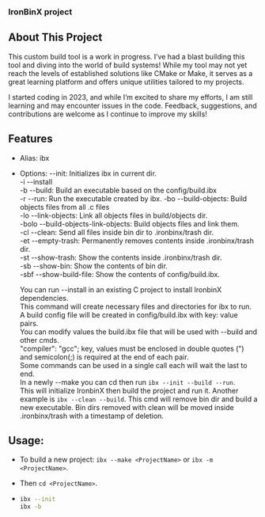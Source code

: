 ### IronBinX project

## About This Project

This custom build tool is a work in progress. 
I’ve had a blast building this tool and diving into the world of build systems!
While my tool may not yet reach the levels of established solutions like CMake or Make,
it serves as a great learning platform and offers unique utilities tailored to my projects.

I started coding in 2023, and while I’m excited to share my efforts, I am still learning and may encounter issues in the code. 
Feedback, suggestions, and contributions are welcome as I continue to improve my skills!

## Features 
- Alias: ibx
- Options: 
          --init: Initializes ibx in current dir.  
   -i     --install   
   -b     --build: Build an executable based on the config/build.ibx  
   -r     --run: Run the executable created by ibx.
   -bo    --build-objects: Build objects files from all .c files  
   -lo    --link-objects: Link all objects files in build/objects dir.  
   -bolo  --build-objects-link-objects: Build objects files and link them.  
   -cl    --clean: Send all files inside bin dir to .ironbinx/trash dir.  
   -et    --empty-trash: Permanently removes contents inside .ironbinx/trash dir.  
   -st    --show-trash: Show the contents inside .ironbinx/trash dir.  
   -sb    --show-bin: Show the contents of bin dir.  
   -sbf   --show-build-file: Show the contents of config/build.ibx.  

   You can run --install in an existing C project to install  IronbinX dependencies.  
          This command will create necessary files and directories for ibx to run.  
          A build config file will be created in  config/build.ibx  with key: value pairs.  
          You can modify values the build.ibx file that will be used with --build and other cmds.  
          "compiler": "gcc"; key, values must be enclosed in double quotes (")  
              and semicolon(;) is required at the end of each pair.  
          Some commands can be used in a single call each will wait the last to end.  
          In a newly --make <ProjectName> you can cd <ProjectName> then run `ibx --init --build --run`.    
          This will initialize IronbinX then build the project and run it.
          Another example is `ibx --clean --build`.
              This cmd will remove bin dir and build a new executable.
          Bin dirs removed with clean will be moved inside .ironbinx/trash with a timestamp of deletion.


## Usage:
  - To build a new project: `ibx --make <ProjectName>` or `ibx -m <ProjectName>`.  
  - Then `cd <ProjectName>`.  

  - ```bash
    ibx --init
    ibx -b
  ```




